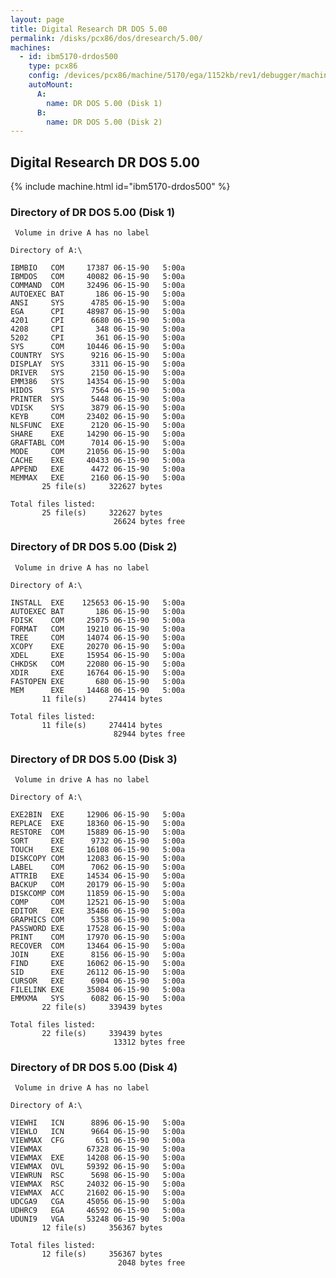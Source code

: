 ```yaml
---
layout: page
title: Digital Research DR DOS 5.00
permalink: /disks/pcx86/dos/dresearch/5.00/
machines:
  - id: ibm5170-drdos500
    type: pcx86
    config: /devices/pcx86/machine/5170/ega/1152kb/rev1/debugger/machine.xml
    autoMount:
      A:
        name: DR DOS 5.00 (Disk 1)
      B:
        name: DR DOS 5.00 (Disk 2)
---
```


Digital Research DR DOS 5.00
----------------------------

{% include machine.html id="ibm5170-drdos500" %}

### Directory of DR DOS 5.00 (Disk 1)

	 Volume in drive A has no label

	Directory of A:\

	IBMBIO   COM     17387 06-15-90   5:00a
	IBMDOS   COM     40082 06-15-90   5:00a
	COMMAND  COM     32496 06-15-90   5:00a
	AUTOEXEC BAT       186 06-15-90   5:00a
	ANSI     SYS      4785 06-15-90   5:00a
	EGA      CPI     48987 06-15-90   5:00a
	4201     CPI      6680 06-15-90   5:00a
	4208     CPI       348 06-15-90   5:00a
	5202     CPI       361 06-15-90   5:00a
	SYS      COM     10446 06-15-90   5:00a
	COUNTRY  SYS      9216 06-15-90   5:00a
	DISPLAY  SYS      3311 06-15-90   5:00a
	DRIVER   SYS      2150 06-15-90   5:00a
	EMM386   SYS     14354 06-15-90   5:00a
	HIDOS    SYS      7564 06-15-90   5:00a
	PRINTER  SYS      5448 06-15-90   5:00a
	VDISK    SYS      3879 06-15-90   5:00a
	KEYB     COM     23402 06-15-90   5:00a
	NLSFUNC  EXE      2120 06-15-90   5:00a
	SHARE    EXE     14290 06-15-90   5:00a
	GRAFTABL COM      7014 06-15-90   5:00a
	MODE     COM     21056 06-15-90   5:00a
	CACHE    EXE     40433 06-15-90   5:00a
	APPEND   EXE      4472 06-15-90   5:00a
	MEMMAX   EXE      2160 06-15-90   5:00a
	       25 file(s)     322627 bytes

	Total files listed:
	       25 file(s)     322627 bytes
	                       26624 bytes free

### Directory of DR DOS 5.00 (Disk 2)

	 Volume in drive A has no label

	Directory of A:\

	INSTALL  EXE    125653 06-15-90   5:00a
	AUTOEXEC BAT       186 06-15-90   5:00a
	FDISK    COM     25075 06-15-90   5:00a
	FORMAT   COM     19210 06-15-90   5:00a
	TREE     COM     14074 06-15-90   5:00a
	XCOPY    EXE     20270 06-15-90   5:00a
	XDEL     EXE     15954 06-15-90   5:00a
	CHKDSK   COM     22080 06-15-90   5:00a
	XDIR     EXE     16764 06-15-90   5:00a
	FASTOPEN EXE       680 06-15-90   5:00a
	MEM      EXE     14468 06-15-90   5:00a
	       11 file(s)     274414 bytes

	Total files listed:
	       11 file(s)     274414 bytes
	                       82944 bytes free

### Directory of DR DOS 5.00 (Disk 3)

	 Volume in drive A has no label

	Directory of A:\

	EXE2BIN  EXE     12906 06-15-90   5:00a
	REPLACE  EXE     18360 06-15-90   5:00a
	RESTORE  COM     15889 06-15-90   5:00a
	SORT     EXE      9732 06-15-90   5:00a
	TOUCH    EXE     16108 06-15-90   5:00a
	DISKCOPY COM     12083 06-15-90   5:00a
	LABEL    COM      7062 06-15-90   5:00a
	ATTRIB   EXE     14534 06-15-90   5:00a
	BACKUP   COM     20179 06-15-90   5:00a
	DISKCOMP COM     11859 06-15-90   5:00a
	COMP     COM     12521 06-15-90   5:00a
	EDITOR   EXE     35486 06-15-90   5:00a
	GRAPHICS COM      5358 06-15-90   5:00a
	PASSWORD EXE     17528 06-15-90   5:00a
	PRINT    COM     17970 06-15-90   5:00a
	RECOVER  COM     13464 06-15-90   5:00a
	JOIN     EXE      8156 06-15-90   5:00a
	FIND     EXE     16062 06-15-90   5:00a
	SID      EXE     26112 06-15-90   5:00a
	CURSOR   EXE      6904 06-15-90   5:00a
	FILELINK EXE     35084 06-15-90   5:00a
	EMMXMA   SYS      6082 06-15-90   5:00a
	       22 file(s)     339439 bytes

	Total files listed:
	       22 file(s)     339439 bytes
	                       13312 bytes free

### Directory of DR DOS 5.00 (Disk 4)

	 Volume in drive A has no label

	Directory of A:\

	VIEWHI   ICN      8896 06-15-90   5:00a
	VIEWLO   ICN      9664 06-15-90   5:00a
	VIEWMAX  CFG       651 06-15-90   5:00a
	VIEWMAX          67328 06-15-90   5:00a
	VIEWMAX  EXE     14208 06-15-90   5:00a
	VIEWMAX  OVL     59392 06-15-90   5:00a
	VIEWRUN  RSC      5698 06-15-90   5:00a
	VIEWMAX  RSC     24032 06-15-90   5:00a
	VIEWMAX  ACC     21602 06-15-90   5:00a
	UDCGA9   CGA     45056 06-15-90   5:00a
	UDHRC9   EGA     46592 06-15-90   5:00a
	UDUNI9   VGA     53248 06-15-90   5:00a
	       12 file(s)     356367 bytes

	Total files listed:
	       12 file(s)     356367 bytes
	                        2048 bytes free
